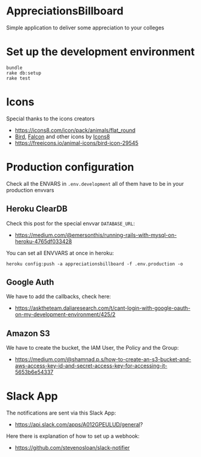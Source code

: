 # AppreciationsBillboard

Simple application to deliver some appreciation to your colleges

# Set up the development environment

```
bundle
rake db:setup
rake test
```


# Icons

Special thanks to the icons creators

- https://icons8.com/icon/pack/animals/flat_round
- <a target="_blank" href="https://icons8.com/icons/set/bird--v1">Bird</a>, <a target="_blank" href="https://icons8.com/icons/set/falcon">Falcon</a> and other icons by <a target="_blank" href="https://icons8.com">Icons8</a>
- https://freeicons.io/animal-icons/bird-icon-29545

# Production configuration

Check all the ENVARS in `.env.development` all of them have to be in your production envvars

## Heroku ClearDB

Check this post for the special envvar `DATABASE_URL`:

- https://medium.com/@emersonthis/running-rails-with-mysql-on-heroku-4765df033428

You can set all ENVVARS at once in heroku:

    heroku config:push -a appreciationsbillboard -f .env.production -o

## Google Auth

We have to add the callbacks, check here:

- https://asktheteam.daliaresearch.com/t/cant-login-with-google-oauth-on-my-development-environment/425/2

## Amazon S3

We have to create the bucket, the IAM User, the Policy and the Group:

- https://medium.com/@shamnad.p.s/how-to-create-an-s3-bucket-and-aws-access-key-id-and-secret-access-key-for-accessing-it-5653b6e54337


# Slack App

The notifications are sent via this Slack App:

- https://api.slack.com/apps/A012GPEULUD/general?

Here there is explanation of how to set up a webhook:

- https://github.com/stevenosloan/slack-notifier



